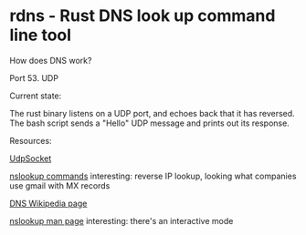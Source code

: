 # rdns - Rust DNS look up command line tool

How does DNS work?

Port 53.
UDP


Current state:

The rust binary listens on a UDP port, and echoes back that it has reversed.  The bash script sends a "Hello" UDP message and prints out its response.

Resources:

[UdpSocket](https://doc.rust-lang.org/std/net/struct.UdpSocket.html)

[nslookup commands]( http://www.thegeekstuff.com/2012/07/nslookup-examples/)
interesting: reverse IP lookup, looking what companies use gmail with MX records

[DNS Wikipedia page](https://en.wikipedia.org/wiki/Domain_Name_System#DNS_message_format)

[nslookup man page](http://www.tutorialspoint.com/unix_commands/nslookup.htm)
interesting: there's an interactive mode
